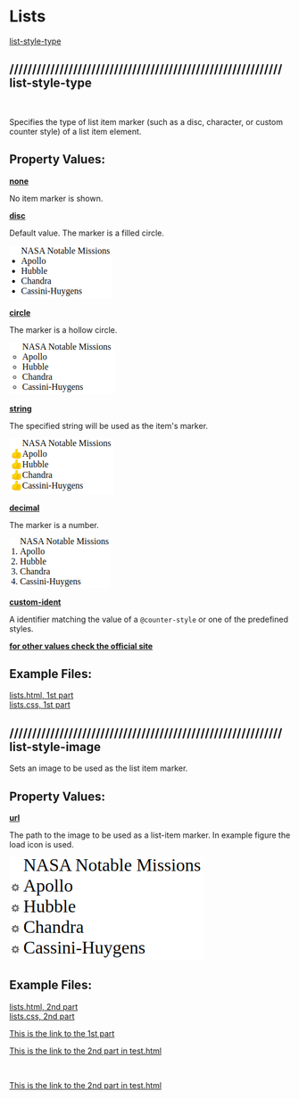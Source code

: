 # Lists

[list-style-type](#-list-style-type) <br>

## //////////////////////////////////////////////////////////// list-style-type

<br>

Specifies the type of list item marker (such as a disc, character, or custom counter style) of a list item element.

## Property Values:

<u>**none**</u>

No item marker is shown.

<u>**disc**</u>

Default value. The marker is a filled circle.

![list-style-type-disc](pics/list-style-type-disc.png)

<u>**circle**</u>

The marker is a hollow circle.

![list-style-type-circle](pics/list-style-type-circle.png)

<u>**string**</u>

The specified string will be used as the item's marker.

![list-style-type-string](pics/list-style-type-string.png)

<u>**decimal**</u>

The marker is a number.

![list-style-type-dec](pics/list-style-type-dec.png)

<u>**custom-ident**</u>

A identifier matching the value of a `@counter-style` or one of the predefined styles.

<u>**for other values check the official site**</u>

## Example Files:

[lists.html, 1st part](html/lists.html) <br>
[lists.css, 1st part](css/lists.css)

## //////////////////////////////////////////////////////////// list-style-image

Sets an image to be used as the list item marker.

## Property Values:

<u>**url**</u>

The path to the image to be used as a list-item marker. In example figure the load icon is used.

![load_icon](pics/lists-style-image.png)

## Example Files:

[lists.html, 2nd part](html/lists.html/#1st_part) <br>
[lists.css, 2nd part](css/lists.css)

[This is the link to the 1st part](/html/test.html/#1st_part)<br>

[This is the link to the 2nd part in test.html](html/test.html/#abcd)

<br>

[This is the link to the 2nd part in test.html](/html/test.html/#2nd_part)
